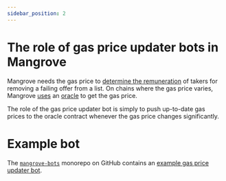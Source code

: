 ```yaml
---
sidebar_position: 2
---
```


# The role of gas price updater bots in Mangrove

Mangrove needs the gas price to [determine the remuneration](../../contracts/technical-references/taking-and-making-offers/reactive-offer/offer-provision.md#bounty) of takers for removing a failing offer from a list. On chains where the gas price varies, Mangrove [uses](../../contracts/technical-references/governance-parameters/global-variables) an [oracle](../../contracts/technical-references/periphery/oracle) to get the gas price.

The role of the gas price updater bot is simply to push up-to-date gas prices to the oracle contract whenever the gas price changes significantly.


# Example bot

The [`mangrove-bots`](https://github.com/mangrovedao/mangrove-bots) monorepo on GitHub contains an [example gas price updater bot](https://github.com/mangrovedao/mangrove-bots/tree/master/packages/bot-updategas).